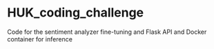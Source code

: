 # HUK_coding_challenge

Code for the sentiment analyzer fine-tuning and Flask API and Docker container for inference
